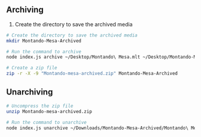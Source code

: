 ## Archiving

1. Create the directory to save the archived media

``` bash
# Create the directory to save the archived media
mkdir Montando-Mesa-Archived

# Run the command to archive
node index.js archive ~/Desktop/Montando\ Mesa.mlt ~/Desktop/Montando-Mesa-Archived

# Create a zip file
zip -r -X -9 "Montando-mesa-archived.zip" Montando-Mesa-Archived
```


## Unarchiving

``` bash
# Uncompress the zip file
unzip Montando-mesa-archived.zip

# Run the command to unarchive
node index.js unarchive ~/Downloads/Montando-Mesa-Archived/Montando\ Mesa.mlta
```

